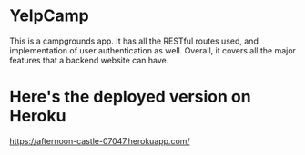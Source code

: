 # YelpCamp
This is a campgrounds app. It has all the RESTful routes used, and implementation of user authentication as well. Overall, it covers all the major features that a backend website can have.

# Here's the deployed version on Heroku
https://afternoon-castle-07047.herokuapp.com/

